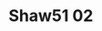 # Shaw51 02
<a name="material" />
<script type="application/ld+json">

  {
    "@context": "https://schema.org/",
    "@type": "ChemicalSubstance",
    "http://purl.org/dc/terms/conformsTo":
      {
        "@type": "CreativeWork",
        "@id": "https://bioschemas.org/profiles/ChemicalSubstance/0.4-RELEASE/"
      },
    "@id": "https://egonw.github.io/nanowiki/nanowiki32.html#material",
    "name": "Shaw51 02",
    "sameAs: "http://127.0.0.1/mediawiki/index.php/Special:URIResolver/Shaw51_02"
  }
</script>

